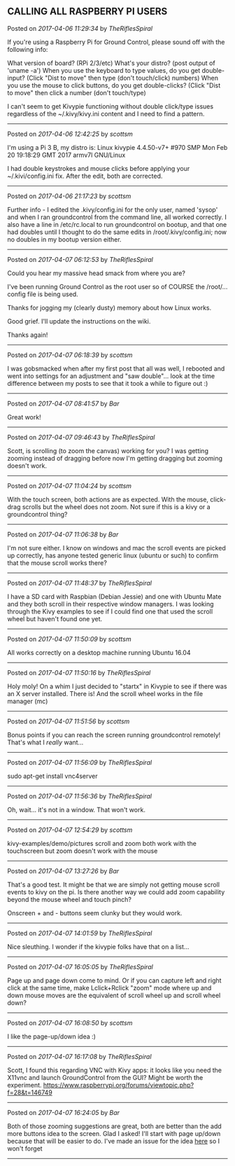 ## CALLING ALL RASPBERRY PI USERS
Posted on *2017-04-06 11:29:34* by *TheRiflesSpiral*

If you're using a Raspberry Pi for Ground Control, please sound off with the following info:

What version of board? (RPi 2/3/etc)
What's your distro? (post output of 'uname -a')
When you use the keyboard to type values, do you get double-input? (Click "Dist to move" then type (don't touch/click) numbers)
When you use the mouse to click buttons, do you get double-clicks? (Click "Dist to move" then click a number (don't touch/type)

I can't seem to get Kivypie functioning without double click/type issues regardless of the ~/.kivy/kivy.ini content and I need to find a pattern.

---

Posted on *2017-04-06 12:42:25* by *scottsm*

I'm using a Pi 3 B, my distro is:
Linux kivypie 4.4.50-v7+ #970 SMP Mon Feb 20 19:18:29 GMT 2017 armv7l GNU/Linux

I had double keystrokes and mouse clicks before applying your ~/.kivi/config.ini fix. After the edit, both are corrected.

---

Posted on *2017-04-06 21:17:23* by *scottsm*

Further info - I edited the .kivy/config.ini for the only user, named 'sysop' and when I ran groundcontrol from the command line, all worked correctly.
 I also have a line in /etc/rc.local to run groundcontrol on bootup, and that one had doubles until I thought to do the same edits in /root/.kivy/config.ini; now no doubles in my bootup version either.

---

Posted on *2017-04-07 06:12:53* by *TheRiflesSpiral*

Could you hear my massive head smack from where you are?

I've been running Ground Control as the root user so of COURSE the /root/... config file is being used.

Thanks for jogging my (clearly dusty) memory about how Linux works.

Good grief. I'll update the instructions on the wiki.

Thanks again!

---

Posted on *2017-04-07 06:18:39* by *scottsm*

I was gobsmacked when after my first post that all was well, I rebooted and went into settings for an adjustment and "saw double"... look at the time difference between my posts to see that it took a while to figure out :)

---

Posted on *2017-04-07 08:41:57* by *Bar*

Great work!

---

Posted on *2017-04-07 09:46:43* by *TheRiflesSpiral*

Scott, is scrolling (to zoom the canvas) working for you? I was getting zooming instead of dragging before now I'm getting dragging but zooming doesn't work.

---

Posted on *2017-04-07 11:04:24* by *scottsm*

With the touch screen, both actions are as expected. 
With the mouse, click-drag scrolls but the wheel does not zoom. Not sure if this is a kivy or a groundcontrol thing?

---

Posted on *2017-04-07 11:06:38* by *Bar*

I'm not sure either. I know on windows and mac the scroll events are picked up correctly, has anyone tested generic linux (ubuntu or such) to confirm that the mouse scroll works there?

---

Posted on *2017-04-07 11:48:37* by *TheRiflesSpiral*

I have a SD card with Raspbian (Debian Jessie) and one with Ubuntu Mate and they both scroll in their respective window managers. I was looking through the Kivy examples to see if I could find one that used the scroll wheel but haven't found one yet.

---

Posted on *2017-04-07 11:50:09* by *scottsm*

All works correctly on a desktop machine running Ubuntu 16.04

---

Posted on *2017-04-07 11:50:16* by *TheRiflesSpiral*

Holy moly! On a whim I just decided to "startx" in Kivypie to see if there was an X server installed. There is! And the scroll wheel works in the file manager (mc)

---

Posted on *2017-04-07 11:51:56* by *scottsm*

Bonus points if you can reach the screen running groundcontrol remotely! That's what I _really_ want...

---

Posted on *2017-04-07 11:56:09* by *TheRiflesSpiral*

sudo apt-get install vnc4server

---

Posted on *2017-04-07 11:56:36* by *TheRiflesSpiral*

Oh, wait... it's not in a window. That won't work.

---

Posted on *2017-04-07 12:54:29* by *scottsm*

kivy-examples/demo/pictures scroll and zoom both work with the touchscreen but zoom doesn't work with the mouse

---

Posted on *2017-04-07 13:27:26* by *Bar*

That's a good test. It might be that we are simply not getting mouse scroll events to kivy on the pi. Is there another way we could add zoom capability beyond the mouse wheel and touch pinch?

Onscreen + and - buttons seem clunky but they would work.

---

Posted on *2017-04-07 14:01:59* by *TheRiflesSpiral*

Nice sleuthing. I wonder if the kivypie folks have that on a list...

---

Posted on *2017-04-07 16:05:05* by *TheRiflesSpiral*

Page up and page down come to mind. Or if you can capture left and right click at the same time, make Lclick+Rclick "zoom" mode where up and down mouse moves are the equivalent of scroll wheel up and scroll wheel down?

---

Posted on *2017-04-07 16:08:50* by *scottsm*

I like the page-up/down idea :)

---

Posted on *2017-04-07 16:17:08* by *TheRiflesSpiral*

Scott, I found this regarding VNC with Kivy apps: it looks like you need the X11vnc and launch GroundControl from the GUI? Might be worth the experiment. https://www.raspberrypi.org/forums/viewtopic.php?f=28&t=146749

---

Posted on *2017-04-07 16:24:05* by *Bar*

Both of those zooming suggestions are great, both are better than the add more buttons idea to the screen. Glad I asked! I'll start with page up/down because that will be easier to do. I've made an issue for the idea [here](https://github.com/MaslowCNC/GroundControl/issues/178) so I won't forget

---

